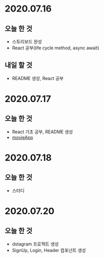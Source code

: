 # 2020.07.16
## 오늘 한 것
* 스토리보드 완성
* React 공부(life cycle method, async await)

## 내일 할 것
* README 생성, React 공부

# 2020.07.17
## 오늘 한 것
* React 기초 공부, README 생성
* [movieApp](https://github.com/jiwon1217/movie_app_2020)

# 2020.07.18
## 오늘 한 것
* 스터디

# 2020.07.20
## 오늘 한 것
* dstagram 프로젝트 생성
* SignUp, Login, Header 컴포넌트 생성
